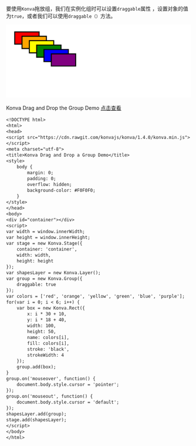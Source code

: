 要使用`Konva`拖放组，我们在实例化组时可以设置`draggable`属性
，设置对象的值为`true`，或者我们可以使用`draggable（）`方法。 

![](images/dark-group.png)  

Konva Drag and Drop the Group Demo [点击查看](https://konvajs.github.io/downloads/code/drag_and_drop/Drag_a_Group.html)  


    <!DOCTYPE html>
    <html>
    <head>
    <script src="https://cdn.rawgit.com/konvajs/konva/1.4.0/konva.min.js"></script>
    <meta charset="utf-8">
    <title>Konva Drag and Drop a Group Demo</title>
    <style>
        body {
            margin: 0;
            padding: 0;
            overflow: hidden;
            background-color: #F0F0F0;
        }
    </style>
    </head>
    <body>
    <div id="container"></div>
    <script>
    var width = window.innerWidth;
    var height = window.innerHeight;
    var stage = new Konva.Stage({
        container: 'container',
        width: width,
        height: height
    });
    var shapesLayer = new Konva.Layer();
    var group = new Konva.Group({
        draggable: true
    });
    var colors = ['red', 'orange', 'yellow', 'green', 'blue', 'purple'];
    for(var i = 0; i < 6; i++) {
        var box = new Konva.Rect({
            x: i * 30 + 10,
            y: i * 18 + 40,
            width: 100,
            height: 50,
            name: colors[i],
            fill: colors[i],
            stroke: 'black',
            strokeWidth: 4
        });
        group.add(box);
    }
    group.on('mouseover', function() {
        document.body.style.cursor = 'pointer';
    });
    group.on('mouseout', function() {
        document.body.style.cursor = 'default';
    });
    shapesLayer.add(group);
    stage.add(shapesLayer);
    </script>
    </body>
    </html>